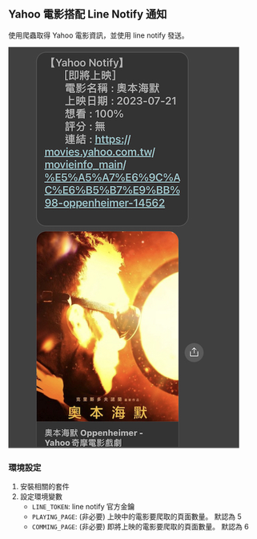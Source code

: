 ## Yahoo 電影搭配 Line Notify 通知

使用爬蟲取得 Yahoo 電影資訊，並使用 line notify 發送。

![成果範例](/image/img1.jpg)

### 環境設定
1. 安裝相關的套件
2. 設定環境變數
    * `LINE_TOKEN`: line notify 官方金鑰
    * `PLAYING_PAGE`: (非必要) 上映中的電影要爬取的頁面數量。 默認為 5
    * `COMMING_PAGE`: (非必要) 即將上映的電影要爬取的頁面數量。 默認為 6
